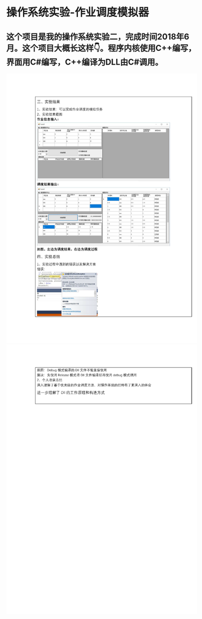 # 操作系统实验-作业调度模拟器

## 这个项目是我的操作系统实验二，完成时间2018年6月。这个项目大概长这样👇。程序内核使用C++编写，界面用C#编写，C++编译为DLL由C#调用。

![第1页](_/__页面_1.png)
![第2页](_/__页面_2.png)